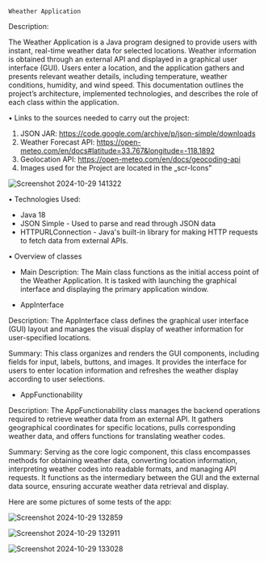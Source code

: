                                                                                     Wheather Application

Description: 

The Weather Application is a Java program designed to provide users with instant, real-time weather data for selected locations. Weather information is obtained through an external API and displayed in a graphical user interface (GUI). Users enter a location, and the application gathers and presents relevant weather details, including temperature, weather conditions, humidity, and wind speed. This documentation outlines the project’s architecture, implemented technologies, and describes the role of each class within the application.

•	Links to the sources needed to carry out the project:  

1.	JSON JAR: https://code.google.com/archive/p/json-simple/downloads
2.	Weather Forecast API: https://open-meteo.com/en/docs#latitude=33.767&longitude=-118.1892
3.	Geolocation API: https://open-meteo.com/en/docs/geocoding-api
4.	Images used for the Project are located in the „scr-Icons”

![Screenshot 2024-10-29 141322](https://github.com/user-attachments/assets/418835f0-efd1-44b2-9d3c-1af66388fbbb)

•	Technologies Used: 

-	Java 18
- JSON Simple - Used to parse and read through JSON data
- HTTPURLConnection - Java's built-in library for making HTTP requests to fetch data from external APIs.

•	Overview of classes

-	Main
Description: The Main class functions as the initial access point of the Weather Application. It is tasked with launching the graphical interface and displaying the primary application window.

-	AppInterface

Description: The AppInterface class defines the graphical user interface (GUI) layout and manages the visual display of weather information for user-specified locations.

Summary: This class organizes and renders the GUI components, including fields for input, labels, buttons, and images. It provides the interface for users to enter location information and refreshes the weather display according to user selections.

-	 AppFunctionability
  
Description: The AppFunctionability class manages the backend operations required to retrieve weather data from an external API. It gathers geographical coordinates for specific locations, pulls corresponding weather data, and offers functions for translating weather codes.

Summary: Serving as the core logic component, this class encompasses methods for obtaining weather data, converting location information, interpreting weather codes into readable formats, and managing API requests. It functions as the intermediary between the GUI and the external data source, ensuring accurate weather data retrieval and display.

Here are some pictures of some tests of the app:

![Screenshot 2024-10-29 132859](https://github.com/user-attachments/assets/c5979f5e-e877-4eee-a026-dad805d1acfa)

![Screenshot 2024-10-29 132911](https://github.com/user-attachments/assets/323a3b4d-26a1-4d28-8c98-0224e4854a47)

![Screenshot 2024-10-29 133028](https://github.com/user-attachments/assets/c705eb59-b5e3-42ed-8d74-1bf16885aee9)
